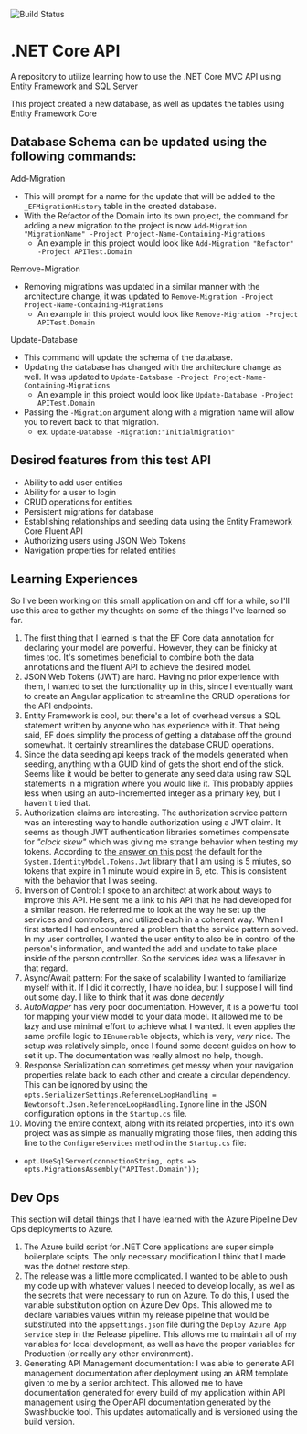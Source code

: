 ![Build Status](https://arcooper.visualstudio.com/APITest/_apis/build/status/arcoopertestapi%20-%20CI)

# .NET Core API
A repository to utilize learning how to use the .NET Core MVC API using Entity Framework and SQL Server

This project created a new database, as well as updates the tables using Entity Framework Core

## Database Schema can be updated using the following commands:
Add-Migration
  - This will prompt for a name for the update that will be added to the `_EFMigrationHistory` table in the created database.
  - With the Refactor of the Domain into its own project, the command for adding a new migration to the project is now
  `Add-Migration "MigrationName" -Project Project-Name-Containing-Migrations`
    - An example in this project would look like `Add-Migration "Refactor" -Project APITest.Domain`

Remove-Migration
  - Removing migrations was updated in a similar manner with the architecture change, it was updated to `Remove-Migration -Project Project-Name-Containing-Migrations`
    - An example in this project would look like `Remove-Migration -Project APITest.Domain`

Update-Database
  - This command will update the schema of the database.
  - Updating the database has changed with the architecture change as well. It was updated to `Update-Database -Project Project-Name-Containing-Migrations`
    - An example in this project would look like `Update-Database -Project APITest.Domain`
  - Passing the `-Migration` argument along with a migration name will allow you to revert back to that migration. 
    - ex. `Update-Database -Migration:"InitialMigration"`

## Desired features from this test API
- Ability to add user entities
- Ability for a user to login
- CRUD operations for entities
- Persistent migrations for database
- Establishing relationships and seeding data using the Entity Framework Core Fluent API
- Authorizing users using JSON Web Tokens
- Navigation properties for related entities

## Learning Experiences
So I've been working on this small application on and off for a while, so I'll use this area to gather my thoughts on 
some of the things I've learned so far. 

1. The first thing that I learned is that the EF Core data annotation for declaring your model are powerful. 
However, they can be finicky at times too. It's sometimes beneficial to combine both the data annotations and the fluent API
to achieve the desired model.
2. JSON Web Tokens (JWT) are hard. Having no prior experience with them, I wanted to set the functionality up in this, since I eventually
want to create an Angular application to streamline the CRUD operations for the API endpoints.
3. Entity Framework is cool, but there's a lot of overhead versus a SQL statement written by anyone who has experience with it. That 
being said, EF does simplify the process of getting a database off the ground somewhat. It certainly streamlines the database CRUD
operations.
4. Since the data seeding api keeps track of the models generated when seeding, anything with a GUID kind of gets the short end of 
the stick. Seems like it would be better to generate any seed data using raw SQL statements in a migration where you would like it.
This probably applies less when using an auto-incremented integer as a primary key, but I haven't tried that.
5. Authorization claims are interesting. The authorization service pattern was an interesting way to handle authorization using 
a JWT claim. It seems as though JWT authentication libraries sometimes compensate for _"clock skew"_ which was giving me strange behavior when testing
my tokens. According to [the answer on this post](https://stackoverflow.com/questions/39728519/jwtsecuritytoken-doesnt-expire-when-it-should) the default
for the `System.IdentityModel.Tokens.Jwt` library that I am using is 5 miutes, so tokens that expire in 1 minute would expire in 6, etc. This
is consistent with the behavior that I was seeing.
6. Inversion of Control: I spoke to an architect at work about ways to improve this API. He sent me a link to his API that he had developed
for a similar reason. He referred me to look at the way he set up the services and controllers, and utilized each in a coherent way. 
When I first started I had encountered a problem that the service pattern solved. In my user controller, I wanted the user entity to also
be in control of the person's information, and wanted the add and update to take place inside of the person controller. So the services
idea was a lifesaver in that regard.
7. Async/Await pattern: For the sake of scalability I wanted to familiarize myself with it. If I did it correctly, I have no idea, but I suppose
I will find out some day. I like to think that it was done _decently_
8. *AutoMapper* has very poor documentation. However, it is a powerful tool for mapping your view model to your data model. It allowed me to be lazy and use minimal
effort to achieve what I wanted. It even applies the same profile logic to `IEnumerable` objects, which is very, _very_ nice. The setup was relatively simple, once
I found some decent guides on how to set it up. The documentation was really almost no help, though.
9. Response Serialization can sometimes get messy when your navigation properties relate back to each other and create a circular dependency. This can be ignored by
using the `opts.SerializerSettings.ReferenceLoopHandling = Newtonsoft.Json.ReferenceLoopHandling.Ignore` line in the JSON configuration options in the `Startup.cs` file. 
10. Moving the entire context, along with its related properties, into it's own project was as simple as manually migrating those files, then adding this line to the
`ConfigureServices` method in the `Startup.cs` file:
  - `opt.UseSqlServer(connectionString, opts => opts.MigrationsAssembly("APITest.Domain"));`

## Dev Ops
This section will detail things that I have learned with the Azure Pipeline Dev Ops deployments to Azure.

1. The Azure build script for .NET Core applications are super simple boilerplate scipts. The only necessary modification I think that I made was
the dotnet restore step.
2. The release was a little more complicated. I wanted to be able to push my code up with whatever values I needed to develop locally,
as well as the secrets that were necessary to run on Azure. To do this, I used the variable substitution option on Azure Dev Ops. This allowed me to
declare variables values within my release pipeline that would be substituted into the `appsettings.json` file during the `Deploy Azure App Service` step in the Release pipeline. 
This allows me to maintain all of my variables for local development, as well as have the proper variables for Production (or really any other environment). 
3. Generating API Management documentation: I was able to generate API management documentation after deployment using an ARM template given to me by a senior architect.
This allowed me to have documentation generated for every build of my application within API management using the OpenAPI documentation generated by the Swashbuckle tool.
This updates automatically and is versioned using the build version. 